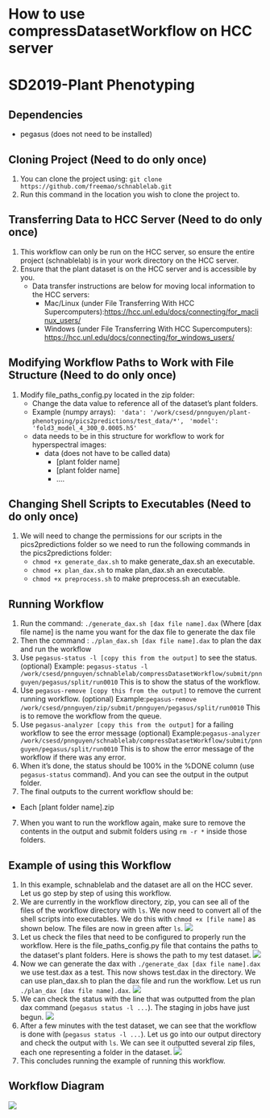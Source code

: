 # How to use compressDatasetWorkflow on HCC server
# SD2019-Plant Phenotyping
## Dependencies
* pegasus (does not need to be installed)

## Cloning Project (Need to do only once)
1. You can clone the project using: `git clone https://github.com/freemao/schnablelab.git`
2. Run this command in the location you wish to clone the project to.

## Transferring Data to HCC Server (Need to do only once)
1. This workflow can only be run on the HCC server, so ensure the entire project (schnablelab) is in your work directory on the HCC server.
2. Ensure that the plant dataset is on the HCC server and is accessible by you.
    * Data transfer instructions are below for moving local information to the HCC servers:
        * Mac/Linux (under File Transferring With HCC Supercomputers):<https://hcc.unl.edu/docs/connecting/for_maclinux_users/>
        * Windows (under File Transferring With HCC Supercomputers): <https://hcc.unl.edu/docs/connecting/for_windows_users/>

## Modifying Workflow Paths to Work with File Structure (Need to do only once)
1. Modify file\_paths\_config.py located in the zip folder:
    * Change the data value to reference all of the dataset’s plant folders.
    * Example (numpy arrays):
    ` 'data': '/work/csesd/pnnguyen/plant-phenotyping/pics2predictions/test_data/*',`
    ` 'model': 'fold3_model_4_300_0.0005.h5'`
    * data needs to be in this structure for workflow to work for hyperspectral images:
        * data (does not have to be called data)
            * [plant folder name]
            * [plant folder name]
            * ....

## Changing Shell Scripts to Executables (Need to do only once)
1. We will need to change the permissions for our scripts in the pics2predictions folder so we need to run the following commands in the pics2predictions folder:
    * `chmod +x generate_dax.sh` to make generate_dax.sh an executable.
    * `chmod +x plan_dax.sh` to make plan_dax.sh an executable.
    * `chmod +x preprocess.sh` to make preprocess.sh an executable.  

## Running Workflow
1. Run the command:
`./generate_dax.sh [dax file name].dax`
(Where [dax file name] is the name you want for the dax file to generate the dax file
2. Then the command :
`./plan_dax.sh [dax file name].dax`
to plan the dax and run the workflow
3. Use `pegasus-status -l [copy this from the output]` to see the status. (optional)
Example: `pegasus-status -l /work/csesd/pnnguyen/schnablelab/compressDatasetWorkflow/submit/pnnguyen/pegasus/split/run0010`
This is to show the status of the workflow.
3. Use `pegasus-remove [copy this from the output]` to remove the current running workflow. (optional)
Example:`pegasus-remove /work/csesd/pnnguyen/zip/submit/pnnguyen/pegasus/split/run0010`
This is to remove the workflow from the queue.
4. Use `pegasus-analyzer [copy this from the output]` for a failing workflow to see the error message (optional)
Example:`pegasus-analyzer /work/csesd/pnnguyen/schnablelab/compressDatasetWorkflow/submit/pnnguyen/pegasus/split/run0010`
This is to show the error message of the workflow if there was any error.
5. When it’s done, the status should be 100% in the %DONE column (use `pegasus-status` command). And you can see the output in the output folder.
6. The final outputs to the current workflow should be:
  * Each [plant folder name].zip
7. When you want to run the workflow again, make sure to remove the contents in the output and submit folders using `rm -r *` inside those folders.

## Example of using this Workflow
1. In this example, schnablelab and the dataset are all on the HCC sever. Let us go step by step of using this workflow.
2. We are currently in the workflow directory, zip, you can see all of the files of the workflow directory with `ls`. We now need to convert all of the shell scripts into executables. We do this with `chmod +x [file name]` as shown below. The files are now in green after `ls`.
![](https://github.com/freemao/schnablelab/blob/master/HCCtools/compressDatasetWorkflow/illustrations/zip_chmod.png)
3. Let us check the files that need to be configured to properly run the workflow. Here is the file_paths_config.py file that contains the paths to the dataset's plant folders. Here is shows the path to my test dataset.
![](https://github.com/freemao/schnablelab/blob/master/HCCtools/compressDatasetWorkflow/illustrations/zip_file_paths_config.png)
4. Now we can generate the dax with `./generate_dax [dax file name].dax` we use test.dax as a test. This now shows test.dax in the directory. We can use plan_dax.sh to plan the dax file and run the workflow. Let us run `./plan_dax [dax file name].dax`.
![](https://github.com/freemao/schnablelab/blob/master/HCCtools/compressDatasetWorkflow/illustrations/zip_plan_dax.png)
5. We can check the status with the line that was outputted from the plan dax command (`pegasus status -l ...`). The staging in jobs have just begun.
![](https://github.com/freemao/schnablelab/blob/master/HCCtools/compressDatasetWorkflow/illustrations/zip_status_start.png)
6. After a few minutes with the test dataset, we can see that the workflow is done with (`pegasus status -l ...`). Let us go into our output directory and check the output with `ls`. We can see it outputted several zip files, each one representing a folder in the dataset.
![](https://github.com/freemao/schnablelab/blob/master/HCCtools/compressDatasetWorkflow/illustrations/zip_output.png)
7. This concludes running the example of running this workflow.

## Workflow Diagram
![](https://github.com/freemao/schnablelab/blob/master/HCCtools/compressDatasetWorkflow/illustrations/zip_workflow.png)
